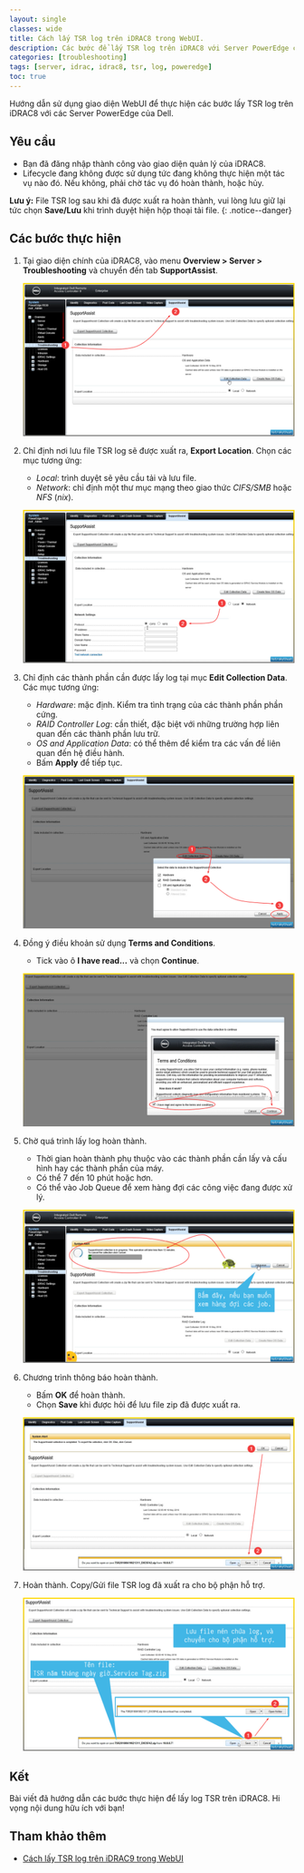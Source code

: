 ```yaml
---
layout: single
classes: wide
title: Cách lấy TSR log trên iDRAC8 trong WebUI.
description: Các bước để lấy TSR log trên iDRAC8 với Server PowerEdge của Dell
categories: [troubleshooting]
tags: [server, idrac, idrac8, tsr, log, poweredge]
toc: true
---
```


Hướng dẫn sử dụng giao diện WebUI để thực hiện các bước lấy TSR log trên iDRAC8 với các Server PowerEdge của Dell.

## Yêu cầu

- Bạn đã đăng nhập thành công vào giao diện quản lý của iDRAC8.
- Lifecycle đang không được sử dụng tức đang không thực hiện một tác vụ nào đó. Nếu không, phải chờ tác vụ đó hoàn thành, hoặc hủy.

**Lưu ý:** File TSR log sau khi đã được xuất ra hoàn thành, vui lòng lưu giữ lại tức chọn **Save/Lưu** khi trình duyệt hiện hộp thoại tải file.
{: .notice--danger}

## Các bước thực hiện

1. Tại giao diện chính của iDRAC8, vào menu **Overview > Server > Troubleshooting** và chuyển đến tab **SupportAssist**.

    ![2019-03-26_04-55-27](/assets/media/2018-06-10-idrac8-tsr-collection/2019-03-26_04-55-27.png)

2. Chỉ định nơi lưu file TSR log sẽ được xuất ra, **Export Location**. Chọn các mục tương ứng:

    - *Local*: trình duyệt sẽ yêu cầu tải và lưu file.
    - *Network*: chỉ định một thư mục mạng theo giao thức *CIFS/SMB* hoặc *NFS* (*nix*). 

    ![2019-03-26_04-57-28](/assets/media/2018-06-10-idrac8-tsr-collection/2019-03-26_04-57-28.png)

3. Chỉ định các thành phần cần được lấy log tại mục **Edit Collection Data**. Các mục tương ứng:

    - *Hardware*: mặc định. Kiểm tra tình trạng của các thành phần phần cứng.
    - *RAID Controller Log*: cần thiết, đặc biệt với những trường hợp liên quan đến các thành phần lưu trữ.
    - *OS and Application Data*: có thể thêm để kiểm tra các vấn đề liên quan đến hệ điều hành.
    - Bấm **Apply** để tiếp tục.

    ![2019-03-26_04-58-37](/assets/media/2018-06-10-idrac8-tsr-collection/2019-03-26_04-58-37.png)

4. Đồng ý điều khoản sử dụng **Terms and Conditions**.

    - Tick vào ô **I have read...** và chọn **Continue**.

    ![2019-03-26_04-59-34](/assets/media/2018-06-10-idrac8-tsr-collection/2019-03-26_04-59-34.png)

5. Chờ quá trình lấy log hoàn thành.
    - Thời gian hoàn thành phụ thuộc vào các thành phần cần lấy và cấu hình hay các thành phần của máy.
    - Có thể 7 đến 10 phút hoặc hơn.
    - Có thể vào Job Queue để xem hàng đợi các công việc đang được xử lý.

    ![2019-03-26_05-00-30](/assets/media/2018-06-10-idrac8-tsr-collection/2019-03-26_05-00-30.png)

6. Chương trình thông báo hoàn thành.

    - Bấm **OK** để hoàn thành.
    - Chọn **Save** khi được hỏi để lưu file zip đã được xuất ra.

    ![2019-03-26_05-05-34](/assets/media/2018-06-10-idrac8-tsr-collection/2019-03-26_05-05-34.png)

7. Hoàn thành. Copy/Gửi file TSR log đã xuất ra cho bộ phận hỗ trợ.

    ![2019-03-26_05-22-02](/assets/media/2018-06-10-idrac8-tsr-collection/2019-03-26_05-22-02.png)

## Kết

Bài viết đã hướng dẫn các bước thực hiện để lấy log TSR trên iDRAC8. Hi vọng nội dung hữu ích với bạn!

## Tham khảo thêm

- [Cách lấy TSR log trên iDRAC9 trong WebUI](/troubleshooting/tsr-collection-idrac9-webui/)
